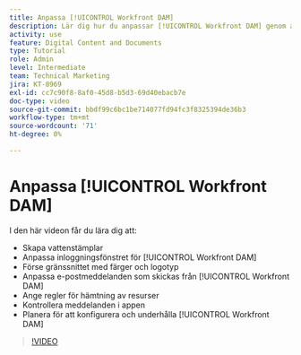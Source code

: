 ```yaml
---
title: Anpassa [!UICONTROL Workfront DAM]
description: Lär dig hur du anpassar [!UICONTROL Workfront DAM] genom att skapa vattenstämplar, anpassa inloggningsfönstret för [!UICONTROL DAM], anpassa gränssnittet med mera.
activity: use
feature: Digital Content and Documents
type: Tutorial
role: Admin
level: Intermediate
team: Technical Marketing
jira: KT-8969
exl-id: cc7c90f8-8af0-45d8-b5d3-69d40ebacb7e
doc-type: video
source-git-commit: bbdf99c6bc1be714077fd94fc3f8325394de36b3
workflow-type: tm+mt
source-wordcount: '71'
ht-degree: 0%

---
```


# Anpassa [!UICONTROL Workfront DAM]

I den här videon får du lära dig att:

* Skapa vattenstämplar
* Anpassa inloggningsfönstret för [!UICONTROL Workfront DAM]
* Förse gränssnittet med färger och logotyp
* Anpassa e-postmeddelanden som skickas från [!UICONTROL Workfront DAM]
* Ange regler för hämtning av resurser
* Kontrollera meddelanden i appen
* Planera för att konfigurera och underhålla [!UICONTROL Workfront DAM]

>[!VIDEO](https://video.tv.adobe.com/v/335232/?quality=12&learn=on&enablevpops=1)
